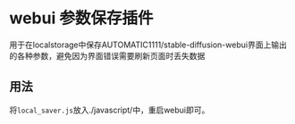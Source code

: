 # webui 参数保存插件
用于在localstorage中保存AUTOMATIC1111/stable-diffusion-webui界面上输出的各种参数，避免因为界面错误需要刷新页面时丢失数据
## 用法
将`local_saver.js`放入./javascript/中，重启webui即可。
